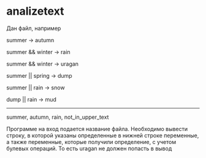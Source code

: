 # analizetext

 Дан файл, например
 
 summer -> autumn
 
 summer && winter -> rain
 
 summer && winter -> uragan
 
 summer || spring -> dump
 
 summer || rain -> snow
 
 dump || rain -> mud
 
 ----------------------------
 
 summer, autumn, rain, not_in_upper_text

Программе на вход подается название файла.
Необходимо вывести строку, в которой указаны определенные в нижней строке переменные, 
а также переменные, которые получили определение, с учетом булевых операций.
То есть uragan не должен попасть в вывод

